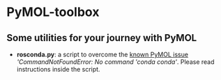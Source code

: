 # PyMOL-toolbox

## Some utilities for your journey with PyMOL

- **rosconda.py**: a script to overcome the [known PyMOL issue](https://pymol.org/dokuwiki/doku.php?id=media:new25) *'CommandNotFoundError: No command 'conda conda'*. Please read instructions inside the script.
